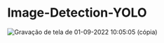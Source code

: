 # Image-Detection-YOLO


![Gravação de tela de 01-09-2022 10:05:05 (cópia)](https://user-images.githubusercontent.com/108759490/187921521-602675ab-632b-45dc-85d6-342384b68208.gif)

